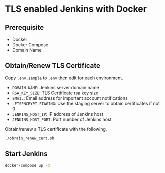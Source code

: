 # TLS enabled Jenkins with Docker

## Prerequisite

- Docker
- Docker Compose
- Domain Name

## Obtain/Renew TLS Certificate

Copy [`.env.sample`](./.env.sample) to `.env` then edit for each environment.

- `DOMAIN_NAME`: Jenkins server domain name
- `RSA_KEY_SIZE`: TLS Certificate rsa key size
- `EMAIL`: Email address for important account notifications
- `LETSENCRYPT_STAGING`: Use the staging server to obtain certificates if not 0
- `JENKINS_HOST_IP`: IP address of Jenkins host
- `JENKINS_HOST_PORT`: Port number of Jenkins host

Obtain/renew a TLS certificate with the following.

```sh
./obrain_renew_cert.sh
```

## Start Jenkins

```sh
docker-compose up -d
```

